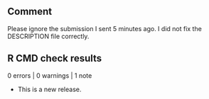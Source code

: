 ## Comment

Please ignore the submission I sent 5 minutes ago. I did not fix the DESCRIPTION file correctly.

## R CMD check results

0 errors | 0 warnings | 1 note

* This is a new release.


